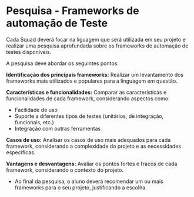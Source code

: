 <H1>Pesquisa - Frameworks de automação de Teste</H1>

Cada Squad deverá focar na liguagem que será utilizada em seu projeto e realizar uma pesquisa aprofundada sobre os frameworks de automação de testes disponíveis. 

A pesquisa deve abordar os seguintes pontos:

**Identificação dos principais frameworks:** Realizar um levantamento dos frameworks mais utilizados e populares para a linguagem em questão.

**Características e funcionalidades:** Comparar as características e funcionalidades de cada framework, considerando aspectos como:
- Facilidade de uso
- Suporte a diferentes tipos de testes (unitários, de integração, funcionais, etc.)
- Integração com outras ferramentas

**Casos de uso:** Analisar os casos de uso mais adequados para cada framework, considerando a complexidade do projeto e as necessidades específicas.

**Vantagens e desvantagens:** Avaliar os pontos fortes e fracos de cada framework, considerando o contexto do projeto.

- Ao final da pesquisa, o aluno deverá recomendar um ou mais frameworks para o seu projeto, justificando a escolha.
